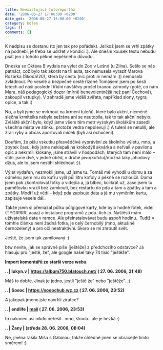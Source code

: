 ```yaml
---
title: Neexistující fotoreportáž
date: '2006-06-27 17:00:00 +0200'
date_gmt: '2006-06-27 15:00:00 +0200'
category: kolem
tags: []
comments: []
---
```

<p>K nadpisu se dostanu (to jen tak pro pořádek). Jelikož jsem se vrhl zpátky na podnebí, je třeba se udržet v kondici :). Ale dnešní kousek textu nebudu psát jen z tohoto pěkně nepěkného důvodu.</p>
<p>Dneska se Oktáva B vydala na výlet do Zoo v Lešné (u Zlína). Sešlo se nás patnáct, což bylo tak akorát na tři auta, tak nemusela vyrazit Marova Rozárka (Škoda120), která by cestu (nic proti ní nemám :)) nemusela zvládnout. Po veselé a bezpečné cestě řízené Tomášem jsem po šesti letech od naší poslední třídní návštěvy prošel branou zahrady (poté, co nám Mara, náš pedagogický dozor (mírně benevolentnější než paní Čechová), zakoupil vstupky). V zahradě jsme viděli zvířata, například slony, tygra, opice, a tak :)</p>
<p>No, a byli jsme se mrknout na krmení tuleňů, které bylo akční, nicméně slečna krmitelka nebyla sežrána ani se neutopila, tak to tak akční nebylo. Zvláště akční bylo, když jsme všem těm metr vysokým školákům zasedli všechna místa ve stínku, protože vedra nepolevují :) A tuleni se netulili, ale žrali ryby a občas aportovali míček (byli asi ochočení).</p>
<p>Doufám, že píšu vskutku přesvědčivé vyprávění ze školního výletu, mno, a zbytek času, kdy jsme neklepali na krokodýlí akvárka a neřvali v pavilonu opic a nekrmili klokany, jsme strávili v hospodách, kterých tam není málo &ndash; stihli jsme dvě, v jedné oběd, v druhé pivo/kofolu(/možná taky jahodový džus, ale to jsem nestihl shlédnout :)).</p>
<p>Výlet vydařen, nezmokli jsme, už jsme tu. Tomáš mě vyhodil u domu a za odměnu jsem mu do kufru vylil půl litru kofoly a pěkně se rozloučil. Doma jsem pak zkontroloval fotky a videjča a, já blbec, kolikrát už, zase jsem tu paměťovku vrazil bez zamknutí, bez restartu do pda a tam a zpátky a tam a zpátky. Modří už vědí &ndash; když pda zapisuje data a já mu vyměním kartu, zapisuje vesele dál..</p>
<p>Takže jsem si přemazal půlku půlgigové karty, kde bylo hodně fotek, videí (TYGRRRR, aaaa) a instalace programů z pda. Ach jo. Naštěstí mám uživatelská data v ramce. Ale přeinstalovávat budu aspoň hodinu.. Tudíž v tomhle článku není žádná fotka, je celý černobílý (mno, aktuálně černozelený) a pro oči neatraktivní. Skoro se mi zhroutil svět.</p>
<p>Ještě, že jsem tak zamilovaný :)</p>
<p>btw nevíte, jak se správně píše [ještěže] z předchozího odstavce? Já hlasuju pro "ještě, že", ale google našel taky 74 tisíc "ještěže".</p>
<div class="import-komentaru">
<p><strong>Import komentářů ze starší verze webu</strong></p>
<div class="comment">
<p style="font-weight:bold"><span class="compredmet">..</span> | <span class="comname">lukyn.v</span> |  <a href="https://album750.blatouch.net/">https://album750.blatouch.net/</a> (&nbsp;27.&nbsp;06.&nbsp;2006,&nbsp;21:48)</p>
<p>Máš to dobře. Jinak je jedno, jestli &quot;ještě že&quot; nebo &quot;ještěže&quot;. ;) </p>
</div>
<div class="comment">
<p style="font-weight:bold"><span class="compredmet">..</span> | <span class="comname">Soooc</span> |  <a href="https://sooochub.wz.cz">https://sooochub.wz.cz</a> (&nbsp;27.&nbsp;06.&nbsp;2006,&nbsp;23:52)</p>
<p>A jakepak jmeno jste navrhli zirafce? </p>
</div>
<div class="comment">
<p style="font-weight:bold"><span class="compredmet">..</span> | <span class="comname">endlife</span> |  <a href="mailto:jan.martinek@post.cz">mail</a> (&nbsp;27.&nbsp;06.&nbsp;2006,&nbsp;23:53)</p>
<p>to nakonec asi nikdo neřešil.. mno, škoda.. ale je hezká :) </p>
</div>
<div class="comment">
<p style="font-weight:bold"><span class="compredmet">..</span> | <span class="comname">Žany</span> | (středa&nbsp;28.&nbsp;06.&nbsp;2006,&nbsp;08:04)</p>
<p>Ne, jména řašila Míša s Gábinou, takže ohledně jmen se obracejte tímto směrem! :) </p>
</div>
</div>
